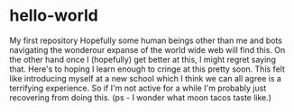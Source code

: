 # hello-world
My first repository 
Hopefully some human beings other than me and bots navigating the wonderour expanse of the world wide web will find this. On the other hand once I (hopefully) get better at this, I might regret saying that. Here's to hoping I learn enough to cringe at this pretty soon. This felt like introducing myself at a new school which I think we can all agree is a terrifying experience. So if I'm not active for a while I'm probably just recovering from doing this. (ps - I wonder what moon tacos taste like.)
